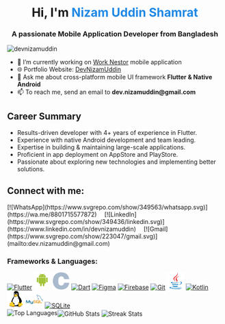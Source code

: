<h1 align="center">Hi, I'm <span style="color: #1E88E5">Nizam Uddin Shamrat</span></h1>

<h3 align="center">A passionate Mobile Application Developer from Bangladesh</h3>

  <div class="profile-views">
    <img src="https://komarev.com/ghpvc/?username=devnizamuddin&label=Profile%20views&color=0e75b6&style=flat" 
         alt="devnizamuddin" height="24"/>
  </div>

  <ul>
    <li>🔭 I’m currently working on <a href="https://github.com/Pakiza-Software-Ltd/work_nestor_flutter" target="_blank">Work Nestor</a> mobile application</li>
    <li>🌐 Portfolio Website: <a href="https://sites.google.com/view/devnizamuddin/projects" target="_blank">DevNizamUddin</a></li>
    <li>💬 Ask me about cross-platform mobile UI framework <strong>Flutter & Native Android</strong></li>
    <li>📫 To reach me, send an email to <strong>dev.nizamuddin@gmail.com</strong></li>
  </ul>

  <h2>Career Summary</h2>
  <ul>
    <li>Results-driven developer with 4+ years of experience in Flutter.</li>
    <li>Experience with native Android development and team leading.</li>
    <li>Expertise in building & maintaining large-scale applications.</li>
    <li>Proficient in app deployment on AppStore and PlayStore.</li>
    <li>Passionate about exploring new technologies and implementing better solutions.</li>
  </ul>

  <h2>Connect with me:</h2>
    [![WhatsApp](https://www.svgrepo.com/show/349563/whatsapp.svg)](https://wa.me/8801715577872) 
    [![LinkedIn](https://www.svgrepo.com/show/349436/linkedin.svg)](https://www.linkedin.com/in/devnizamuddin) 
    [![Gmail](https://www.svgrepo.com/show/223047/gmail.svg)](mailto:dev.nizamuddin@gmail.com)

  <h3>Frameworks & Languages:</h3>
  <div class="tech-icons">
    <a href="https://flutter.dev" target="_blank"><img src="https://www.vectorlogo.zone/logos/flutterio/flutterio-icon.svg" alt="Flutter" width="40" height="40"/></a>
    <a href="https://developer.android.com" target="_blank"><img src="https://raw.githubusercontent.com/devicons/devicon/master/icons/android/android-original-wordmark.svg" alt="Android" width="40" height="40"/></a>
    <a href="https://www.cprogramming.com/" target="_blank"><img src="https://raw.githubusercontent.com/devicons/devicon/master/icons/c/c-original.svg" alt="C" width="40" height="40"/></a>
    <a href="https://dart.dev" target="_blank"><img src="https://www.vectorlogo.zone/logos/dartlang/dartlang-icon.svg" alt="Dart" width="40" height="40"/></a>
    <a href="https://www.figma.com/" target="_blank"><img src="https://www.vectorlogo.zone/logos/figma/figma-icon.svg" alt="Figma" width="40" height="40"/></a>
    <a href="https://firebase.google.com/" target="_blank"><img src="https://www.vectorlogo.zone/logos/firebase/firebase-icon.svg" alt="Firebase" width="40" height="40"/></a>
    <a href="https://git-scm.com/" target="_blank"><img src="https://www.vectorlogo.zone/logos/git-scm/git-scm-icon.svg" alt="Git" width="40" height="40"/></a>
    <a href="https://www.java.com" target="_blank"><img src="https://raw.githubusercontent.com/devicons/devicon/master/icons/java/java-original.svg" alt="Java" width="40" height="40"/></a>
    <a href="https://kotlinlang.org" target="_blank"><img src="https://www.vectorlogo.zone/logos/kotlinlang/kotlinlang-icon.svg" alt="Kotlin" width="40" height="40"/></a>
    <a href="https://www.linux.org/" target="_blank"><img src="https://raw.githubusercontent.com/devicons/devicon/master/icons/linux/linux-original.svg" alt="Linux" width="40" height="40"/></a>
    <a href="https://www.mysql.com/" target="_blank"><img src="https://raw.githubusercontent.com/devicons/devicon/master/icons/mysql/mysql-original-wordmark.svg" alt="MySQL" width="40" height="40"/></a>
    <a href="https://www.sqlite.org/" target="_blank"><img src="https://www.vectorlogo.zone/logos/sqlite/sqlite-icon.svg" alt="SQLite" width="40" height="40"/></a>
  </div>

  <div class="stats">
    <img align="left" src="https://github-readme-stats.vercel.app/api/top-langs?username=devnizamuddin&show_icons=true&locale=en&layout=compact" alt="Top Languages"/>
    <img align="center" src="https://github-readme-stats.vercel.app/api?username=devnizamuddin&show_icons=true&locale=en" alt="GitHub Stats"/>
    <img align="center" src="https://github-readme-streak-stats.herokuapp.com/?user=devnizamuddin&" alt="Streak Stats"/>
  </div>
